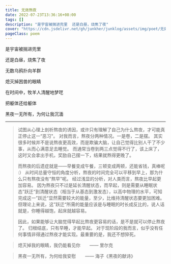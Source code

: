 ```yaml
---
title: 无效熬夜
date: 2022-07-23T13:36:16+08:00
tags: []
description: "是宇宙被揣进兜里  还是白昼，烧焦了夜"
cover: "https://cdn.jsdelivr.net/gh/junkher/junklog/assets/img/poet/无效熬夜175.jpg"
pageClass: poem
---
```







是宇宙被揣进兜里

还是白昼，烧焦了夜

无数乌鸦扑向羊群

熄灭掉困兽的眼睛

在时间中，牧羊人清醒地梦呓

把躯体还给躯体

黑夜一无所有，为何让我沉湎


---


> 试图从心理上剖析熬夜的诱因，或许只有理解了自己为什么熬夜，才可能真正停止这一“恶习"。
> 对我而言，熬夜分两种情况。一是卷，二是摆。
> 其实很多时候并不是说熬夜更高效，而是欺骗大脑，让自己觉得比别人干了不少事，从而心满意足去睡觉。
> 而通常当卷到两三点觉得不行了，该上床了，这时又会拿出手机，奖励自己摆一下，结果就熬得更晚了。
> 
> 而熬夜的后遗症就是——早餐变成午餐，三顿变成两顿，还能省钱，真棒呢 :）
> 从时间总量守恒的角度分析，熬夜的时间完全可以平移到早上，那为什么只有熬夜没有“熬早”呢。
> 经过浅显的分析，对人类而言，熬夜比早起更加容易。
> 因为熬夜只不过是延长清醒状态，而早起，则是需要从睡眠状态”跃迁“到清醒状态（相当于从基态到激发态），以高中物理的水平，可知完成这一”跃迁“显然需要较大的能量，至少，比维持清醒状态要更加困难。
> 但理论上来说，这”跃迁“所需的能量应该是与睡眠的时长成反比的，说人话就是，你睡得越饱，起床就越容易。
> 
> 因此，如果能够让大脑觉得早起比熬夜更容易的话，是不是就可以停止熬夜了。
> 归根结底，只有早睡，才能早起。
> 对于现阶段的我而言，似乎没有任何事情非得通过熬夜才能实现。最重要的是，我还不想猝死。


> 熄灭掉我的眼睛，我仍能看见你 
> 		  &ensp;&ensp;&ensp;	 —— 里尔克

> 黑夜一无所有，为何给我安慰
> 				&ensp;&ensp;&ensp;	——  海子《黑夜的献诗》
